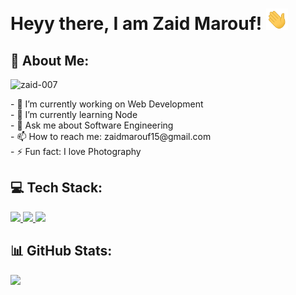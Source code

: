 <h1>Heyy there, I am Zaid Marouf! <img src="https://github.com/Zaid-007/Zaid-007/blob/main/gif/Hi.gif" width="35"></h1>

<!--
**Zaid-007/Zaid-007** is a ✨ _special_ ✨ repository because its `README.md` (this file) appears on your GitHub profile.

Here are some ideas to get you started:

- 🔭 I’m currently working on ...
- 🌱 I’m currently learning ...
- 👯 I’m looking to collaborate on ...
- 🤔 I’m looking for help with ...
- 💬 Ask me about ....
- 📫 How to reach me: ...
- 😄 Pronouns: ...
- ⚡ Fun fact: ...
-->
## 💫 About Me:
<p align="left"> <img src="https://komarev.com/ghpvc/?username=zaid-007&label=Profile%20views&color=0e75b6&style=flat" alt="zaid-007" /> </p>
- 🔭 I’m currently working on Web Development<br>
- 🌱 I’m currently learning Node<br>
- 💬 Ask me about Software Engineering<br>
- 📫 How to reach me: zaidmarouf15@gmail.com<br>
- ⚡ Fun fact: I love Photography

## 💻 Tech Stack:

<p>
  <a href="https://skillicons.dev">
    <img src="https://skillicons.dev/icons?i=react,redux,tailwind,js,html,css" /> 
    <img src="https://skillicons.dev/icons?i=bootstrap,py,flask,php,mysql" />
    <img src="https://skillicons.dev/icons?i=git,github,azure,vite,babel,vscode,netlify" />
  </a>
</p>

<!--[![My Skills](https://skillicons.dev/icons?i=react,redux,js,html,css,bootstrap,py,flask,php,mysql,git,github,azure,vscode,netlify)](https://skillicons.dev)-->

<!--![React](https://img.shields.io/badge/react-%2320232a.svg?style=for-the-badge&logo=react&logoColor=%2361DAFB) 
![JavaScript](https://img.shields.io/badge/javascript-%23323330.svg?style=for-the-badge&logo=javascript&logoColor=%23F7DF1E) 
![CSS3](https://img.shields.io/badge/css3-%231572B6.svg?style=for-the-badge&logo=css3&logoColor=white) 
![HTML5](https://img.shields.io/badge/html5-%23E34F26.svg?style=for-the-badge&logo=html5&logoColor=white) 
![Python](https://img.shields.io/badge/python-3670A0?style=for-the-badge&logo=python&logoColor=ffdd54) 
![PHP](https://img.shields.io/badge/php-%23777BB4.svg?style=for-the-badge&logo=php&logoColor=white) 
![Bootstrap](https://img.shields.io/badge/bootstrap-%23563D7C.svg?style=for-the-badge&logo=bootstrap&logoColor=white)  
![Chart.js](https://img.shields.io/badge/chart.js-F5788D.svg?style=for-the-badge&logo=chart.js&logoColor=white) 
![Flask](https://img.shields.io/badge/flask-%23000.svg?style=for-the-badge&logo=flask&logoColor=white) 
![Netlify](https://img.shields.io/badge/netlify-%23000000.svg?style=for-the-badge&logo=netlify&logoColor=#00C7B7) 
![Firebase](https://img.shields.io/badge/firebase-%23039BE5.svg?style=for-the-badge&logo=firebase) 
![NPM](https://img.shields.io/badge/NPM-%23000000.svg?style=for-the-badge&logo=npm&logoColor=white) 
![Apache](https://img.shields.io/badge/apache-%23D42029.svg?style=for-the-badge&logo=apache&logoColor=white) 
![MySQL](https://img.shields.io/badge/mysql-%2300f.svg?style=for-the-badge&logo=mysql&logoColor=white)  
![Figma](https://img.shields.io/badge/figma-%23F24E1E.svg?style=for-the-badge&logo=figma&logoColor=white) 
![Canva](https://img.shields.io/badge/Canva-%2300C4CC.svg?style=for-the-badge&logo=Canva&logoColor=white)-->

## 📊 GitHub Stats:
![](https://github-readme-streak-stats.herokuapp.com/?user=zaid-007&theme=dark&hide_border=false)

